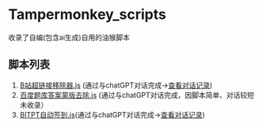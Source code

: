 
# Tampermonkey_scripts

收录了自编(包含ai生成)自用的油猴脚本

## 脚本列表

1. [B站超链接移除器.js](https://github.com/KJH-x/Tampermonkey_scripts/blob/main/Js/B%E7%AB%99%E8%B6%85%E9%93%BE%E6%8E%A5%E7%A7%BB%E9%99%A4%E5%99%A8.js) (通过与chatGPT对话完成->[查看对话记录](https://github.com/KJH-x/Tampermonkey_scripts/blob/main/chat_log/B%E7%AB%99%E8%B6%85%E9%93%BE%E6%8E%A5%E7%A7%BB%E9%99%A4%E5%99%A8.JS.ChatGPT%E5%AF%B9%E8%AF%9D%E8%AE%B0%E5%BD%95.md))
2. [百度题库答案蒙版去除.js](https://github.com/KJH-x/Tampermonkey_scripts/blob/main/Js/%E7%99%BE%E5%BA%A6%E9%A2%98%E5%BA%93%E7%AD%94%E6%A1%88%E8%92%99%E7%89%88%E5%8E%BB%E9%99%A4.js) (通过与chatGPT对话完成，因脚本简单、对话较短未收录）
3. [BITPT自动签到.js](https://github.com/KJH-x/Tampermonkey_scripts/blob/main/Js/BITPT%E8%87%AA%E5%8A%A8%E7%AD%BE%E5%88%B0.js)(通过与chatGPT对话完成->[查看对话记录](https://github.com/KJH-x/Tampermonkey_scripts/blob/main/chat_log/B%E7%AB%99%E8%B6%85%E9%93%BE%E6%8E%A5%E7%A7%BB%E9%99%A4%E5%99%A8.JS.ChatGPT%E5%AF%B9%E8%AF%9D%E8%AE%B0%E5%BD%95.md))
